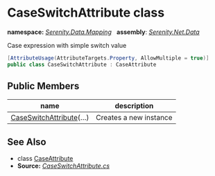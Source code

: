 # CaseSwitchAttribute class
**namespace:** *[Serenity.Data.Mapping](../README.md#serenity.data.mapping-namespace)*   **assembly**: *[Serenity.Net.Data](../README.md)*

Case expression with simple switch value

```csharp
[AttributeUsage(AttributeTargets.Property, AllowMultiple = true)]
public class CaseSwitchAttribute : CaseAttribute
```

## Public Members

| name | description |
| --- | --- |
| [CaseSwitchAttribute](CaseSwitchAttribute/CaseSwitchAttribute.md)(…) | Creates a new instance |

## See Also

* class [CaseAttribute](CaseAttribute.md)
* **Source:** *[CaseSwitchAttribute.cs](https://github.com/serenity-is/Serenity/blob/master/src/Serenity.Net.Data/Mapping/CaseSwitchAttribute.cs)*